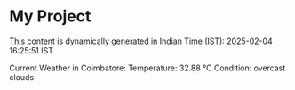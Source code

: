 # My Project

This content is dynamically generated in Indian Time (IST): 2025-02-04 16:25:51 IST


Current Weather in Coimbatore:
Temperature: 32.88 °C
Condition: overcast clouds
